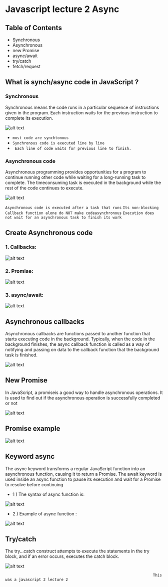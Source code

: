 # Javascript lecture 2 Async

## Table of Contents

+ Synchronous
+ Asynchronous
+ new Promise
+ async/await
+ try/catch
+ fetch/request

## What is synch/async code in JavaScript ?

### Synchronous

Synchronous means the code runs in a particular sequence of instructions given
in the program. Each instruction waits for the previous instruction to complete
its execution.

![alt text](image.png)

+ `most code are synchtonous`
+ `Synchronous code is executed line by line`
+ ` Each line of code waits for previous line to finish.`

### Asynchronous code

Asynchronous programming provides opportunities for a program to continue
running other code while waiting for a long-running task to complete. The timeconsuming task is executed in the background while the rest of the code continues to
execute.

![alt text](image-1.png)

`Asynchronous code is executed after a task that runs`
`Its non-blocking`
`Callback function alone do NOT make codeasynchronous`
`Execution does not wait for an asynchronous task
to finish its work `

## Create Asynchronous code

### 1. Callbacks: 

![alt text](image-2.png)

### 2. Promise:

![alt text](image-3.png)

### 3. async/await:

![alt text](image-4.png)


## Asynchronous callbacks

Asynchronous callbacks are functions passed to another function that starts executing
code in the background. Typically, when the code in the background finishes, the async
callback function is called as a way of notifying and passing on data to the callback
function that the background task is finished.

![alt text](image-5.png)

## New Promise

In JavaScript, a promiseis a good way to handle asynchronous operations. It
is used to find out if the asynchronous operation is successfully completed or
not

![alt text](image-6.png)

## Promise example

![alt text](image-7.png)

## Keyword async

The async keyword transforms a regular JavaScript function into an
asynchronous function, causing it to return a Promise. The await keyword is
used inside an async function to pause its execution and wait for a Promise to
resolve before continuing
 
+ 1 ) The syntax of async function is:

![alt text](image-8.png)

+ 2 ) Example of async function :

![alt text](image-9.png)

## Try/catch

The try...catch construct attempts to execute the statements in the try
block, and if an error occurs, executes the catch block.

![alt text](image-10.png)

                                                                      This was a javascript 2 lecture 2
